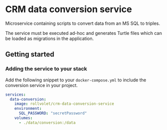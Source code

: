# CRM data conversion service

Microservice containing scripts to convert data from an MS SQL to triples.

The service must be executed ad-hoc and generates Turtle files which can be loaded as migrations in the application.

## Getting started
### Adding the service to your stack
Add the following snippet to your `docker-compose.yml` to include the conversion service in your project.

```yml
services:
  data-conversion:
    image: rollvolet/crm-data-conversion-service
    environment:
      SQL_PASSWORD: "secretPassword"
    volumes:
      - ./data/conversion:/data
```
